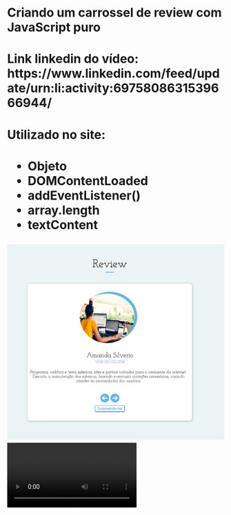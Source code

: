 <h1> Criando um carrossel de review com JavaScript puro <h1>

<h1> Link linkedin do vídeo: https://www.linkedin.com/feed/update/urn:li:activity:6975808631539666944/ <h1>

<h1> Utilizado no site:<h1>
<ul>
  <li>Objeto</li>
  <li>DOMContentLoaded</li>
  <li>addEventListener()</li>
  <li>array.length</li>
  <li>textContent</li>
</ul>

![alt-text](https://github.com/wevertonsantos/carrossel-Review/blob/main/review.png)
![Vídeo](https://github.com/wevertonsantos/carrossel-Review/blob/main/projetoreview.wmv)

